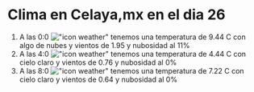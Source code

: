 # Clima en Celaya,mx en el dia 26

1. A las 0:0 !["icon weather"](http://openweathermap.org/img/w/02n.png) tenemos una temperatura de 9.44 C con algo de nubes y  vientos de 1.95 y nubosidad al 11%
1. A las 4:0 !["icon weather"](http://openweathermap.org/img/w/01n.png) tenemos una temperatura de 4.44 C con cielo claro y  vientos de 0.76 y nubosidad al 0%
1. A las 8:0 !["icon weather"](http://openweathermap.org/img/w/01d.png) tenemos una temperatura de 7.22 C con cielo claro y  vientos de 0.64 y nubosidad al 0%
